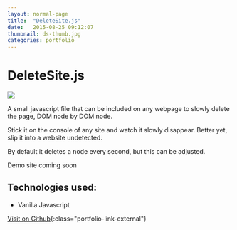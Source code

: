 ```yaml
---
layout: normal-page
title:  "DeleteSite.js"
date:   2015-08-25 09:12:07
thumbnail: ds-thumb.jpg
categories: portfolio
---
```

DeleteSite.js
===
<img src="{{ site.baseurl }}/images/deleteSite.png" class="showcase" />

<p>A small javascript file that can be included on any webpage to slowly delete the page, DOM node by DOM node.</p>

<p>Stick it on the console of any site and watch it slowly disappear. Better yet, slip it into a website undetected.</p>

<p>By default it deletes a node every second, but this can be adjusted.</p>

<p>Demo site coming soon</p>

Technologies used:
---
* Vanilla Javascript

[Visit on Github](https://github.com/zdivozzo/DeleteSite.js/blob/master/deleteSite.js){:class="portfolio-link-external"}
